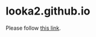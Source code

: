 # looka2.github.io
<!DOCTYPE html>
<html>
  <head>
    <meta http-equiv="refresh" content="1; url='https://looka2.github.io/Nlweb.html'" />
  </head>
  <body>
    <p>Please follow <a href="https://looka2.github.io/Nlweb.html">this link</a>.</p>
  </body>
</html>

